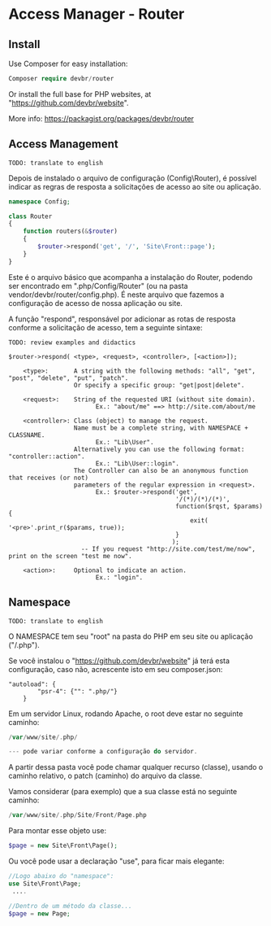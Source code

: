 # Access Manager - Router

## Install

Use Composer for easy installation:

```php
Composer require devbr/router 
```

Or install the full base for PHP websites, at "https://github.com/devbr/website".

More info: https://packagist.org/packages/devbr/router

## Access Management

```TODO: translate to english``` 

Depois de instalado o arquivo de configuração (Config\Router), é possível indicar as regras de resposta a solicitações de acesso ao site ou aplicação.

```php
namespace Config;

class Router 
{
    function routers(&$router)
    {
        $router->respond('get', '/', 'Site\Front::page');
    }
}
```
Este é o arquivo básico que acompanha a instalação do Router, podendo ser encontrado em ".php/Config/Router" (ou na pasta vendor/devbr/router/config.php). É neste arquivo que fazemos a configuração de acesso de nossa aplicação ou site.

A função "respond", responsável por adicionar as rotas de resposta conforme a solicitação de acesso, tem a seguinte sintaxe:

```shell
TODO: review examples and didactics

$router->respond( <type>, <request>, <controller>, [<action>]);
        
    <type>:       A string with the following methods: "all", "get", "post", "delete", "put", "patch".
                  Or specify a specific group: "get|post|delete".
                          
    <request>:    String of the requested URI (without site domain).
                        Ex.: "about/me" ==> http://site.com/about/me
            
    <controller>: Class (object) to manage the request.
                  Name must be a complete string, with NAMESPACE + CLASSNAME. 
                        Ex.: "Lib\User".
                  Alternatively you can use the following format: "controller::action". 
                        Ex.: "Lib\User::login".
                  The Controller can also be an anonymous function that receives (or not)
                  parameters of the regular expression in <request>.
                        Ex.: $router->respond('get', 
                                              '/(*)/(*)/(*)', 
                                              function($rqst, $params){ 
                                                  exit( '<pre>'.print_r($params, true));
                                              }
                                             );
                    -- If you request "http://site.com/test/me/now", print on the screen "test me now".
            
    <action>:     Optional to indicate an action. 
                        Ex.: "login".
```

## Namespace

```TODO: translate to english```

O NAMESPACE tem seu "root" na pasta do PHP em seu site ou aplicação ("/.php").

Se você instalou o "https://github.com/devbr/website" já terá esta configuração, caso não, acrescente isto em seu composer.json:

```shell
"autoload": {
        "psr-4": {"": ".php/"}
    }
```

Em um servidor Linux, rodando Apache, o root deve estar no seguinte caminho:
```php
/var/www/site/.php/

--- pode variar conforme a configuração do servidor.
```
A partir dessa pasta você pode chamar qualquer recurso (classe), usando o caminho relativo, o patch (caminho) do arquivo da classe.

Vamos considerar (para exemplo) que a sua classe está no seguinte caminho:

```php
/var/www/site/.php/Site/Front/Page.php
```

Para montar esse objeto use:

```php
$page = new Site\Front\Page();
```

Ou você pode usar a declaração "use", para ficar mais elegante:

```php
//Logo abaixo do "namespace":
use Site\Front\Page;
 ....

//Dentro de um método da classe...
$page = new Page;
```

